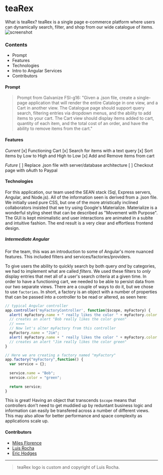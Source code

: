 # teaRex

What is teaRex? teaRex is a single page e-commerce platform where users can dynamically search, filter, and shop from our wide catalogue of items. 
![screenshot](http://i.imgur.com/w0F44hP.png)


### Contents

 * Prompt
 * Features
 * Technologies
 * Intro to Angular Services
 * Contributors

#### Prompt

 > Prompt from Galvanize FSI-g16: "Given a .json file, create a single-page application that will render the entire Cataloge in one view, and a Cart in another view. The Catalogue page should support query search, filtering entries via dropdown menus, and the ability to add items to your cart. The Cart view should display items added to cart, quantity of each item, and the total cost of an order, and have the ability to remove items from the cart."

#### Features

_Current_
[x] Functioning Cart
[x] Search for items with a text query
[x] Sort items by Low to High and High to Low
[x] Add and Remove items from cart

_Future_
[ ] Replace .json file with server/database architecture
[ ] Checkout page with oAuth to Paypal

#### Technologies

For this application, our team used the SEAN stack (Sql, Express servers, Angular, and Node.js). All of the information seen is derived from a .json file. We initially used pure CSS, but one of the more atristically inclined collaborators insisted that we try using Google's Materialize. Materialize is a wonderful styling sheet that can be described as "Movement with Purpose". The GUI is kept minimalistic and user interactions are animated in a sublte and intuitive fashion. The end result is a very clear and effortless frontend design.

##### Intermediate Angular

For the team, this was an introduction to some of Angular's more nuanced features. This included filters and services/factories/providers. 

To give users the ability to quickly search by both query *and* by categories, we had to implement what are called _filters_. We used these filters to *only* display entries that met all of a user's search criteria at a given time. In order to have a functioning cart, we needed to be able to persist data from our two separate views. There are a couple of ways to do it, but we chose to use ```factories```. In short, a factory is an object with a number of properties that can be passed into a controller to be read or altered, as seen here:

```javascript
// typical Angular controller
app.controller('myFactoryController', function($scope, myFactory) {
  alert( myFactory.name + " really likes the color " + myFactory.color );
  // creates an alert "Bob really likes the color green"
  // ====
  // Now let's alter myFactory from this controller
  myFactory.name = "Jim";
  alert( myFactory.name + " really likes the color " + myFactory.color );
  // creates an alert "Jim really likes the color green"
}

// Here we are creating a factory named "myFactory"
app.factory("myFactory",function() {
  var service = {};
  
  service.name = "Bob";
  service.color = "green";
  
  return service;
}
```
This is great! Having an object that transcends ```$scope``` means that controllers don't need to get muddied up by reduntant business logic and information can easily be transfered across a number of different views. This may also allow for better performance and space complexity as applications scale up.

#### Contributors
 * [Miles Florence](http://github.com/milesflo)
 * [Luis Rocha](http://github.com/luisrochadev)
 * [Eric Hodges](http://github.com/erichodges)

---
> teaRex logo is custom and copyright of Luis Rocha.
